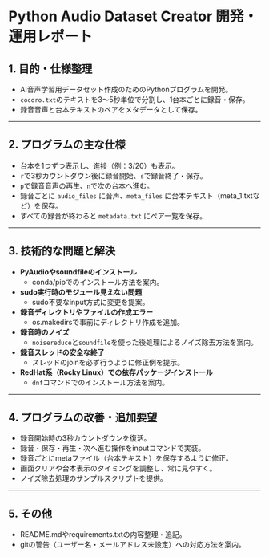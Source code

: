 # Python Audio Dataset Creator 開発・運用レポート

## 1. 目的・仕様整理

- AI音声学習用データセット作成のためのPythonプログラムを開発。
- `cocoro.txt`のテキストを3～5秒単位で分割し、1台本ごとに録音・保存。
- 録音音声と台本テキストのペアをメタデータとして保存。

---

## 2. プログラムの主な仕様

- 台本を1つずつ表示し、進捗（例：3/20）も表示。
- `r`で3秒カウントダウン後に録音開始、`s`で録音終了・保存。
- `p`で録音音声の再生、`n`で次の台本へ進む。
- 録音ごとに `audio_files` に音声、`meta_files` に台本テキスト（meta_1.txtなど）を保存。
- すべての録音が終わると `metadata.txt` にペア一覧を保存。

---

## 3. 技術的な問題と解決

- **PyAudioやsoundfileのインストール**  
  - conda/pipでのインストール方法を案内。
- **sudo実行時のモジュール見えない問題**  
  - sudo不要なinput方式に変更を提案。
- **録音ディレクトリやファイルの作成エラー**  
  - os.makedirsで事前にディレクトリ作成を追加。
- **録音時のノイズ**  
  - `noisereduce`と`soundfile`を使った後処理によるノイズ除去方法を案内。
- **録音スレッドの安全な終了**  
  - スレッドのjoinを必ず行うように修正例を提示。
- **RedHat系（Rocky Linux）での依存パッケージインストール**  
  - `dnf`コマンドでのインストール方法を案内。

---

## 4. プログラムの改善・追加要望

- 録音開始時の3秒カウントダウンを復活。
- 録音・保存・再生・次へ進む操作をinputコマンドで実装。
- 録音ごとにmetaファイル（台本テキスト）を保存するように修正。
- 画面クリアや台本表示のタイミングを調整し、常に見やすく。
- ノイズ除去処理のサンプルスクリプトを提供。

---

## 5. その他

- README.mdやrequirements.txtの内容整理・追記。
- gitの警告（ユーザー名・メールアドレス未設定）への対応方法を案内。